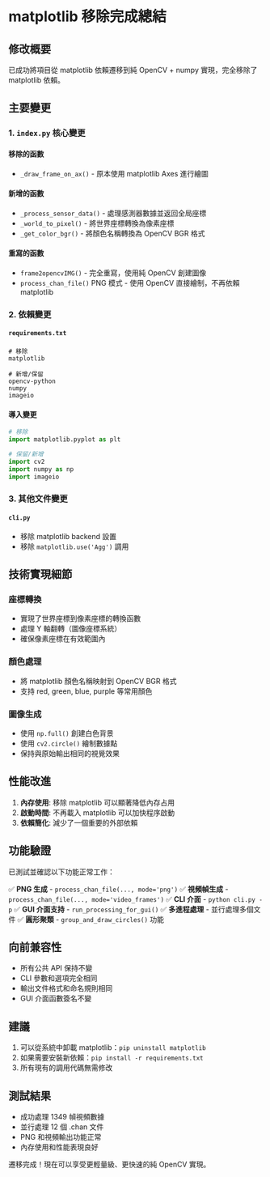 # matplotlib 移除完成總結

## 修改概要

已成功將項目從 matplotlib 依賴遷移到純 OpenCV + numpy 實現，完全移除了 matplotlib 依賴。

## 主要變更

### 1. `index.py` 核心變更

#### 移除的函數
- `_draw_frame_on_ax()` - 原本使用 matplotlib Axes 進行繪圖

#### 新增的函數
- `_process_sensor_data()` - 處理感測器數據並返回全局座標
- `_world_to_pixel()` - 將世界座標轉換為像素座標
- `_get_color_bgr()` - 將顏色名稱轉換為 OpenCV BGR 格式

#### 重寫的函數
- `frame2opencvIMG()` - 完全重寫，使用純 OpenCV 創建圖像
- `process_chan_file()` PNG 模式 - 使用 OpenCV 直接繪制，不再依賴 matplotlib

### 2. 依賴變更

#### `requirements.txt`
```
# 移除
matplotlib

# 新增/保留
opencv-python
numpy
imageio
```

#### 導入變更
```python
# 移除
import matplotlib.pyplot as plt

# 保留/新增
import cv2
import numpy as np
import imageio
```

### 3. 其他文件變更

#### `cli.py`
- 移除 matplotlib backend 設置
- 移除 `matplotlib.use('Agg')` 調用

## 技術實現細節

### 座標轉換
- 實現了世界座標到像素座標的轉換函數
- 處理 Y 軸翻轉（圖像座標系統）
- 確保像素座標在有效範圍內

### 顏色處理
- 將 matplotlib 顏色名稱映射到 OpenCV BGR 格式
- 支持 red, green, blue, purple 等常用顏色

### 圖像生成
- 使用 `np.full()` 創建白色背景
- 使用 `cv2.circle()` 繪制數據點
- 保持與原始輸出相同的視覺效果

## 性能改進

1. **內存使用**: 移除 matplotlib 可以顯著降低內存占用
2. **啟動時間**: 不再載入 matplotlib 可以加快程序啟動
3. **依賴簡化**: 減少了一個重要的外部依賴

## 功能驗證

已測試並確認以下功能正常工作：

✅ **PNG 生成** - `process_chan_file(..., mode='png')`
✅ **視頻幀生成** - `process_chan_file(..., mode='video_frames')`
✅ **CLI 介面** - `python cli.py -p`
✅ **GUI 介面支持** - `run_processing_for_gui()`
✅ **多進程處理** - 並行處理多個文件
✅ **圓形聚類** - `group_and_draw_circles()` 功能

## 向前兼容性

- 所有公共 API 保持不變
- CLI 參數和選項完全相同
- 輸出文件格式和命名規則相同
- GUI 介面函數簽名不變

## 建議

1. 可以從系統中卸載 matplotlib：`pip uninstall matplotlib`
2. 如果需要安裝新依賴：`pip install -r requirements.txt`
3. 所有現有的調用代碼無需修改

## 測試結果

- 成功處理 1349 幀視頻數據
- 並行處理 12 個 .chan 文件
- PNG 和視頻輸出功能正常
- 內存使用和性能表現良好

遷移完成！現在可以享受更輕量級、更快速的純 OpenCV 實現。
